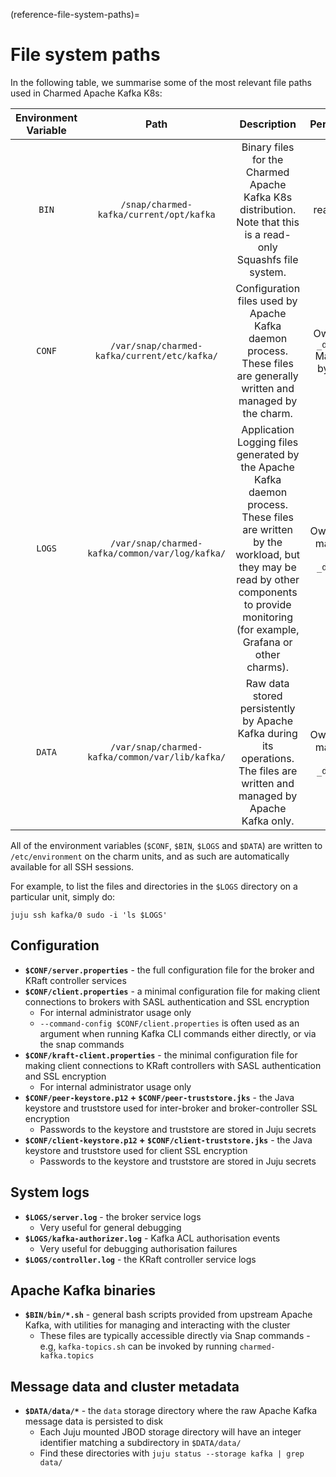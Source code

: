 (reference-file-system-paths)=
# File system paths

In the following table, we summarise some of the most relevant file paths used in Charmed Apache Kafka K8s:

| Environment Variable |                       Path                       |                                                                                                                   Description                                                                                                                   |                Permission                |
|:--------------------:|:------------------------------------------------:|:-----------------------------------------------------------------------------------------------------------------------------------------------------------------------------------------------------------------------------------------------:|:----------------------------------------:|
|         `BIN`        |      `/snap/charmed-kafka/current/opt/kafka`     |                                                                   Binary files for the Charmed Apache Kafka K8s distribution. Note that this is a read-only Squashfs file system.                                                                   |                 read-only                |
|        `CONF`        |   `/var/snap/charmed-kafka/current/etc/kafka/`   |                                                               Configuration files used by Apache Kafka daemon process. These files are generally written and managed by the charm.                                                              | Owned by `_daemon_` Managed by  `charm`  |
|        `LOGS`        |  `/var/snap/charmed-kafka/common/var/log/kafka/` |            Application Logging files generated by the Apache Kafka daemon process.  These files are written by the workload, but they may be read by other  components to provide monitoring (for example, Grafana or other charms).            |      Owned and managed by `_daemon_`     |
|        `DATA`        |  `/var/snap/charmed-kafka/common/var/lib/kafka/` |                                                           Raw data stored persistently by Apache Kafka during its operations. The files are written and managed by Apache Kafka only.                                                           |     Owned and managed by  `_daemon_`     |

All of the environment variables (`$CONF`, `$BIN`, `$LOGS` and `$DATA`) are written to `/etc/environment` on the charm units, and as such are automatically available for all SSH sessions.

For example, to list the files and directories in the `$LOGS` directory on a particular unit, simply do:

```shell
juju ssh kafka/0 sudo -i 'ls $LOGS'
```

## Configuration

- **`$CONF/server.properties`** - the full configuration file for the broker and KRaft controller services
- **`$CONF/client.properties`** - a minimal configuration file for making client connections to brokers with SASL authentication and SSL encryption
    - For internal administrator usage only
    - `--command-config $CONF/client.properties` is often used as an argument when running Kafka CLI commands either directly, or via the snap commands
- **`$CONF/kraft-client.properties`** - the minimal configuration file for making client connections to KRaft controllers with SASL authentication and SSL encryption
    - For internal administrator usage only
- **`$CONF/peer-keystore.p12` + `$CONF/peer-truststore.jks`** - the Java keystore and truststore used for inter-broker and broker-controller SSL encryption
    - Passwords to the keystore and truststore are stored in Juju secrets
- **`$CONF/client-keystore.p12` + `$CONF/client-truststore.jks`** - the Java keystore and truststore used for client SSL encryption
    - Passwords to the keystore and truststore are stored in Juju secrets

## System logs

- **`$LOGS/server.log`** - the broker service logs
    - Very useful for general debugging
- **`$LOGS/kafka-authorizer.log`** - Kafka ACL authorisation events
    - Very useful for debugging authorisation failures
- **`$LOGS/controller.log`** - the KRaft controller service logs

## Apache Kafka binaries

- **`$BIN/bin/*.sh`** - general bash scripts provided from upstream Apache Kafka, with utilities for managing and interacting with the cluster
    - These files are typically accessible directly via Snap commands - e.g, `kafka-topics.sh` can be invoked by running `charmed-kafka.topics`

## Message data and cluster metadata

- **`$DATA/data/*`** - the `data` storage directory where the raw Apache Kafka message data is persisted to disk
    - Each Juju mounted JBOD storage directory will have an integer identifier matching a subdirectory in `$DATA/data/`
    - Find these directories with `juju status --storage kafka | grep data/`
